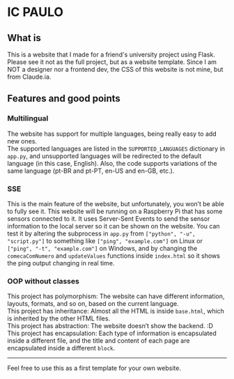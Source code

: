 # IC PAULO

## What is
This is a website that I made for a friend's university project using Flask. Please see it not as the full project, but as a website template. Since I am NOT a designer nor a frontend dev, the CSS of this website is not mine, but from Claude.ia.

## Features and good points
### Multilingual
The website has support for multiple languages, being really easy to add new ones.  
The supported languages are listed in the ```SUPPORTED_LANGUAGES``` dictionary in ```app.py```, and unsupported languages will be redirected to the default language (in this case, English). Also, the code supports variations of the same language (pt-BR and pt-PT, en-US and en-GB, etc.).

### SSE
This is the main feature of the website, but unfortunately, you won’t be able to fully see it. This website will be running on a Raspberry Pi that has some sensors connected to it. It uses Server-Sent Events to send the sensor information to the local server so it can be shown on the website. You can test it by altering the subprocess in ```app.py``` from ```["python", "-u", "script.py"]``` to something like ```["ping", "example.com"]``` on Linux or ```["ping", "-t", "example.com"]``` on Windows, and by changing the ```comecaComNumero``` and ```updateValues``` functions inside ```index.html``` so it shows the ping output changing in real time.

### OOP without classes
This project has polymorphism: The website can have different information, layouts, formats, and so on, based on the current language.  
This project has inheritance: Almost all the HTML is inside ```base.html```, which is inherited by the other HTML files.  
This project has abstraction: The website doesn’t show the backend. :D  
This project has encapsulation: Each type of information is encapsulated inside a different file, and the title and content of each page are encapsulated inside a different ``block``.

---
Feel free to use this as a first template for your own website.
